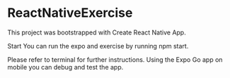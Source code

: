 # ReactNativeExercise

This project was bootstrapped with Create React Native App.

Start
You can run the expo and exercise by running npm start.

Please refer to terminal for further instructions.
Using the Expo Go app on mobile you can debug and test the app.
